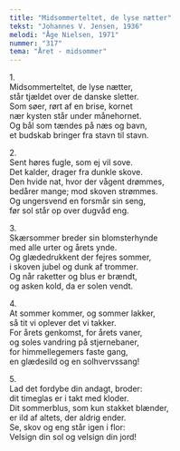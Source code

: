 ```yaml
---
title: "Midsommerteltet, de lyse nætter"
tekst: "Johannes V. Jensen, 1936"
melodi: "Åge Nielsen, 1971"
nummer: "317"
tema: "Året - midsommer"
---
```

1.<br>
Midsommerteltet, de lyse nætter,<br>
står tjældet over de danske sletter.<br>
Som søer, rørt af en brise, kornet<br>
nær kysten står under månehornet.<br>
Og bål som tændes på næs og bavn,<br>
et budskab bringer fra stavn til stavn.<br>

2.<br>
Sent høres fugle, som ej vil sove.<br>
Det kalder, drager fra dunkle skove.<br>
Den hvide nat, hvor der vågent drømmes,<br>
bedårer mange; mod skoven strømmes.<br>
Og ungersvend en forsmår sin seng,<br>
før sol står op over dugvåd eng.<br>

3.<br>
Skærsommer breder sin blomsterhynde<br>
med alle urter og årets ynde.<br>
Og glædedrukkent der fejres sommer,<br>
i skoven jubel og dunk af trommer.<br>
Og når raketter og blus er brændt,<br>
og asken kold, da er solen vendt.<br>

4.<br>
At sommer kommer, og sommer lakker,<br>
så tit vi oplever det vi takker.<br>
For årets genkomst, for årets vaner,<br>
og soles vandring på stjernebaner,<br>
for himmellegemers faste gang,<br>
en glædesild og en solhvervssang!<br>

5.<br>
Lad det fordybe din andagt, broder:<br>
dit timeglas er i takt med kloder.<br>
Dit sommerblus, som kun stakket blænder,<br>
er ild af altets, der aldrig ender.<br>
Se, skov og eng står igen i flor:<br>
Velsign din sol og velsign din jord!<br>
